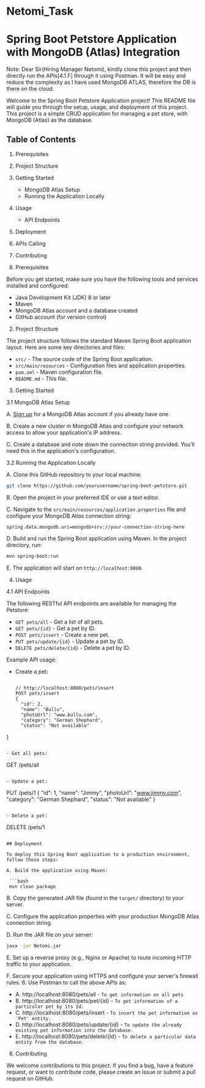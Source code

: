 # Netomi_Task

# Spring Boot Petstore Application with MongoDB (Atlas) Integration

Note: Dear Sir(Hiring Manager Netomi), kindly clone this project and then directly run the APIs[4.1.F] through it using Postman. It will be easy and reduce the complexity as I have used MongoDB ATLAS, therefore the DB is there on the cloud.

Welcome to the Spring Boot Petstore Application project! This README file will guide you through the setup, usage, and deployment of this project. This project is a simple CRUD application for managing a pet store, with MongoDB (Atlas) as the database.

## Table of Contents
1. Prerequisites
2. Project Structure
3. Getting Started
    - MongoDB Atlas Setup
    - Running the Application Locally
4. Usage
    - API Endpoints
5. Deployment
6. APIs Calling
7. Contributing

1. Prerequisites

Before you get started, make sure you have the following tools and services installed and configured:

- Java Development Kit (JDK) 8 or later
- Maven
- MongoDB Atlas account and a database created
- GitHub account (for version control)

2. Project Structure

The project structure follows the standard Maven Spring Boot application layout. Here are some key directories and files:

- `src/` - The source code of the Spring Boot application.
- `src/main/resources` - Configuration files and application.properties.
- `pom.xml` - Maven configuration file.
- `README.md` - This file.

3. Getting Started

3.1 MongoDB Atlas Setup

A. [Sign up](https://www.mongodb.com/cloud/atlas/register) for a MongoDB Atlas account if you already have one.

B. Create a new cluster in MongoDB Atlas and configure your network access to allow your application's IP address.

C. Create a database and note down the connection string provided. You'll need this in the application's configuration.

3.2 Running the Application Locally

A. Clone this GitHub repository to your local machine.

   ```bash
   git clone https://github.com/yourusername/spring-boot-petstore.git
   ```

B. Open the project in your preferred IDE or use a text editor.

C. Navigate to the `src/main/resources/application.properties` file and configure your MongoDB Atlas connection string:

   ```application.properties
   spring.data.mongodb.uri=mongodb+srv://your-connection-string-here
   ```

D. Build and run the Spring Boot application using Maven. In the project directory, run:

   ```bash
   mvn spring-boot:run
   ```

E. The application will start on `http://localhost:8080`.

4. Usage

4.1 API Endpoints

The following RESTful API endpoints are available for managing the Petstore:

- `GET pets/all` - Get a list of all pets.
- `GET pets/{id}` - Get a pet by ID.
- `POST pets/insert` - Create a new pet.
- `PUT pets/update/{id}` - Update a pet by ID.
- `DELETE pets/delete/{id}` - Delete a pet by ID.

Example API usage:

- Create a pet:
  ```

  // http://localhost:8080/pets/insert
  POST pets/insert
  {
    "id": 2,
    "name": "Bullu",
    "photoUrl": "www.bullu.com",
    "category": "German Shephard",
    "status": "Not available"
}
  ```

- Get all pets:
  ```
  GET /pets/all
  ```

- Update a pet:
  ```
  PUT /pets/1
  {
    "id": 1,
    "name": "Jimmy",
    "photoUrl": "www.jimmy.com",
    "category": "German Shephard",
    "status": "Not available"
}
  ```

- Delete a pet:
  ```
  DELETE /pets/1
  ```

## Deployment

To deploy this Spring Boot application to a production environment, follow these steps:

A. Build the application using Maven:

   ```bash
   mvn clean package
   ```

B. Copy the generated JAR file (found in the `target/` directory) to your server.

C. Configure the application properties with your production MongoDB Atlas connection string.

D. Run the JAR file on your server:

   ```bash
   java -jar Netomi.jar
   ```

E. Set up a reverse proxy (e.g., Nginx or Apache) to route incoming HTTP traffic to your application.

F. Secure your application using HTTPS and configure your server's firewall rules.
6. Use Postman to call the above APIs as:

- A. http://localhost:8080/pets/all  - `To get information on all pets `
- B. http://localhost:8080/pets/pet/{id} - `To get information of a particular pet by its Id.`
- C. http://localhost:8080/pets/insert - `To insert the pet information as 'Pet' entity.`
- D. http://localhost:8080/pets/update/{id} - `To update the already existing pet information into the database.`
- E. http://localhost:8080/pets/delete/{id} - `To delete a particular data entity from the database.`

8. Contributing

We welcome contributions to this project. If you find a bug, have a feature request, or want to contribute code, please create an issue or submit a pull request on GitHub.

